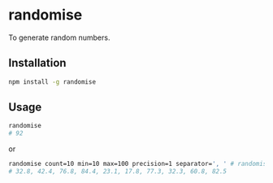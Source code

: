 # randomise

To generate random numbers.

## Installation

```bash
npm install -g randomise
```

## Usage

```bash
randomise
# 92
```

or

```bash
randomise count=10 min=10 max=100 precision=1 separator=', ' # randomise c=10 l=10 g=100 p=1 s=', '
# 32.8, 42.4, 76.8, 84.4, 23.1, 17.8, 77.3, 32.3, 60.8, 82.5
```
